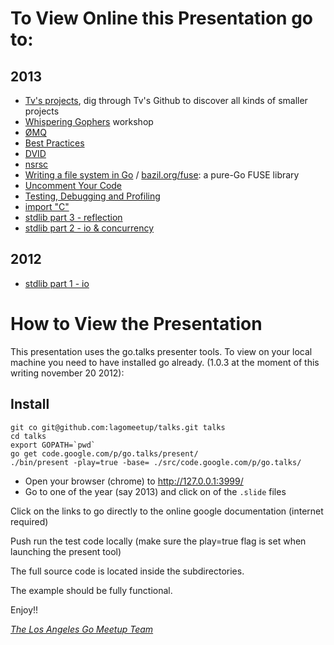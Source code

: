 To View Online this Presentation go to:
=======================================

2013
----
* [Tv's projects](http://eagain.net/talks/go-projects-2013/),
  dig through Tv's Github to discover all kinds of smaller projects
* [Whispering Gophers](http://whispering-gophers.appspot.com/talk.slide#1)
  workshop
* [ØMQ](http://talks.godoc.org/github.com/lagomeetup/talks/2013/zmq.slide)
* [Best Practices](http://talks.golang.org/2013/bestpractices.slide)
* [DVID](http://talks.godoc.org/github.com/lagomeetup/talks/2013/dvid.slide)
* [nsrsc](http://talks.godoc.org/github.com/lagomeetup/talks/2013/nrsc.slide)
* [Writing a file system in Go](http://bazil.org/talks/2013-06-10-la-gophers/)
  / [bazil.org/fuse](http://bazil.org/fuse/): a pure-Go FUSE library
* [Uncomment Your Code](https://docs.google.com/presentation/d/1iiPWo1zJRkk8siX-Yj1qwDSu9WWjbJkOJEBn9XjP18Q/pub?start=false&loop=false&delayms=3000)
* [Testing, Debugging and Profiling](http://talks.godoc.org/github.com/lagomeetup/talks/2013/test-debug-prof.slide)
* [import "C"](http://talks.godoc.org/github.com/lagomeetup/talks/2013/import-c.slide)
* [stdlib part 3 - reflection](http://talks.godoc.org/github.com/lagomeetup/talks/2013/go-stdlib-part3-reflection.slide)
* [stdlib part 2 - io & concurrency](http://talks.godoc.org/github.com/lagomeetup/talks/2013/go-stdlib-part2-io-concurrency.slide)

2012
----
* [stdlib part 1 - io](http://talks.godoc.org/github.com/lagomeetup/talks/2012/go-stdlib-part-1-io.slide)

How to View the Presentation
============================

This presentation uses the go.talks presenter tools.
To view on your local machine you need to have installed go already.
 (1.0.3 at the moment of this writing november 20 2012):

Install
--------

    git co git@github.com:lagomeetup/talks.git talks
    cd talks
    export GOPATH=`pwd`
    go get code.google.com/p/go.talks/present/
    ./bin/present -play=true -base= ./src/code.google.com/p/go.talks/

* Open your browser (chrome) to http://127.0.0.1:3999/
* Go to one of the year (say 2013) and click on of the `.slide` files

Click on the links to go directly to the online google documentation (internet required)

Push run the test code locally (make sure the play=true flag is set when launching the present tool)

The full source code is located inside the subdirectories. 

The example should be fully functional.

Enjoy!!

[*The Los Angeles Go Meetup Team*](http://www.meetup.com/Los-Angeles-Gophers/)
